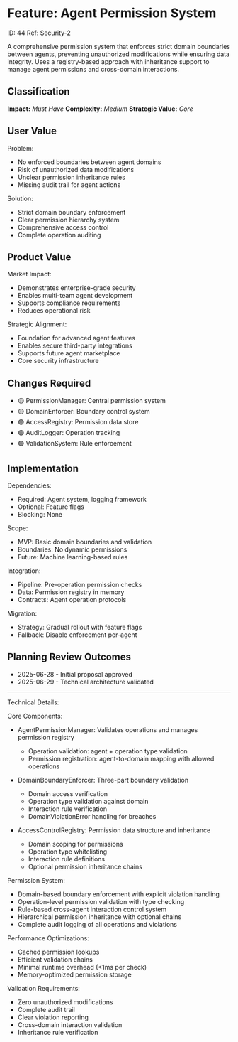 # Feature: Agent Permission System

ID: 44
Ref: Security-2

A comprehensive permission system that enforces strict domain boundaries between agents, preventing unauthorized modifications while ensuring data integrity. Uses a registry-based approach with inheritance support to manage agent permissions and cross-domain interactions.

## Classification
**Impact:** *Must Have*
**Complexity:** *Medium*
**Strategic Value:** *Core*

## User Value
Problem:
- No enforced boundaries between agent domains
- Risk of unauthorized data modifications
- Unclear permission inheritance rules
- Missing audit trail for agent actions

Solution:
- Strict domain boundary enforcement
- Clear permission hierarchy system
- Comprehensive access control
- Complete operation auditing

## Product Value
Market Impact:
- Demonstrates enterprise-grade security
- Enables multi-team agent development
- Supports compliance requirements
- Reduces operational risk

Strategic Alignment:
- Foundation for advanced agent features
- Enables secure third-party integrations
- Supports future agent marketplace
- Core security infrastructure

## Changes Required
- 🟡 PermissionManager: Central permission system
- 🟡 DomainEnforcer: Boundary control system
- 🟢 AccessRegistry: Permission data store
- 🟢 AuditLogger: Operation tracking
- 🟢 ValidationSystem: Rule enforcement

## Implementation
Dependencies:
- Required: Agent system, logging framework
- Optional: Feature flags
- Blocking: None

Scope:
- MVP: Basic domain boundaries and validation
- Boundaries: No dynamic permissions
- Future: Machine learning-based rules

Integration:
- Pipeline: Pre-operation permission checks
- Data: Permission registry in memory
- Contracts: Agent operation protocols

Migration:
- Strategy: Gradual rollout with feature flags
- Fallback: Disable enforcement per-agent

## Planning Review Outcomes
- 2025-06-28 - Initial proposal approved
- 2025-06-29 - Technical architecture validated

-------------------------------------------
Technical Details:

Core Components:
- AgentPermissionManager: Validates operations and manages permission registry
  - Operation validation: agent + operation type validation
  - Permission registration: agent-to-domain mapping with allowed operations

- DomainBoundaryEnforcer: Three-part boundary validation
  - Domain access verification
  - Operation type validation against domain
  - Interaction rule verification
  - DomainViolationError handling for breaches

- AccessControlRegistry: Permission data structure and inheritance
  - Domain scoping for permissions
  - Operation type whitelisting
  - Interaction rule definitions
  - Optional permission inheritance chains

Permission System:
- Domain-based boundary enforcement with explicit violation handling
- Operation-level permission validation with type checking
- Rule-based cross-agent interaction control system
- Hierarchical permission inheritance with optional chains
- Complete audit logging of all operations and violations

Performance Optimizations:
- Cached permission lookups
- Efficient validation chains
- Minimal runtime overhead (<1ms per check)
- Memory-optimized permission storage

Validation Requirements:
- Zero unauthorized modifications
- Complete audit trail
- Clear violation reporting
- Cross-domain interaction validation
- Inheritance rule verification